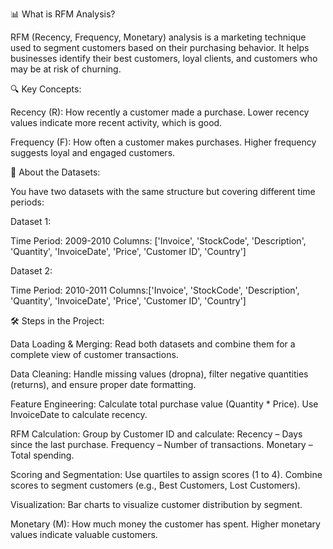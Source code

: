 📊 What is RFM Analysis?
  
  RFM (Recency, Frequency, Monetary) analysis is a marketing technique used to segment customers based on their purchasing behavior. It helps businesses identify their best customers, loyal clients, and customers    who may be at risk of churning.

🔍 Key Concepts:

Recency (R):
  How recently a customer made a purchase.
  Lower recency values indicate more recent activity, which is good.

Frequency (F):
  How often a customer makes purchases.
  Higher frequency suggests loyal and engaged customers.


📁 About the Datasets:

You have two datasets with the same structure but covering different time periods:

Dataset 1:

  Time Period: 2009-2010
  Columns:  ['Invoice', 'StockCode', 'Description', 'Quantity', 'InvoiceDate', 'Price', 'Customer ID', 'Country']

Dataset 2:

  Time Period: 2010-2011
  Columns:['Invoice', 'StockCode', 'Description', 'Quantity', 'InvoiceDate', 'Price', 'Customer ID', 'Country']

🛠️ Steps in the Project:

Data Loading & Merging: Read both datasets and combine them for a complete view of customer transactions.

Data Cleaning: Handle missing values (dropna), filter negative quantities (returns), and ensure proper date formatting.

Feature Engineering: Calculate total purchase value (Quantity * Price). Use InvoiceDate to calculate recency.

RFM Calculation: Group by Customer ID and calculate:
  Recency – Days since the last purchase.
  Frequency – Number of transactions.
  Monetary – Total spending.

Scoring and Segmentation: Use quartiles to assign scores (1 to 4). Combine scores to segment customers (e.g., Best Customers, Lost Customers).

Visualization: Bar charts to visualize customer distribution by segment.

Monetary (M):
  How much money the customer has spent.
  Higher monetary values indicate valuable customers.
